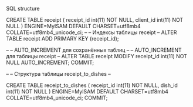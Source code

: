 SQL structure

CREATE TABLE receipt (
receipt_id int(11) NOT NULL,
client_id int(11) NOT NULL
) ENGINE=MyISAM DEFAULT CHARSET=utf8mb4 COLLATE=utf8mb4_unicode_ci;
–
– Индексы таблицы receipt
–
ALTER TABLE receipt
ADD PRIMARY KEY (receipt_id);

–
– AUTO_INCREMENT для сохранённых таблиц
–
– AUTO_INCREMENT для таблицы receipt
–
ALTER TABLE receipt
MODIFY receipt_id int(11) NOT NULL AUTO_INCREMENT;
COMMIT;

–
– Структура таблицы receipt_to_dishes
–

CREATE TABLE receipt_to_dishes (
receipt_id int(11) NOT NULL,
dish_id int(11) NOT NULL
) ENGINE=MyISAM DEFAULT CHARSET=utf8mb4 COLLATE=utf8mb4_unicode_ci;
COMMIT;
